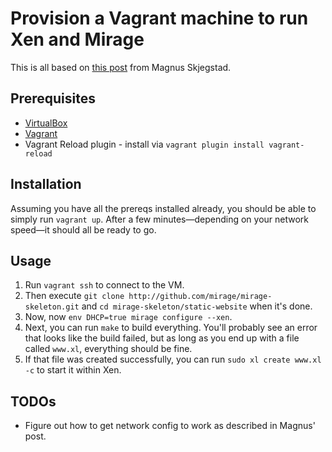 # Provision a Vagrant machine to run Xen and Mirage

This is all based on [this post](http://www.skjegstad.com/blog/2015/01/19/mirageos-xen-virtualbox/) from Magnus Skjegstad.

## Prerequisites

* [VirtualBox](https://www.virtualbox.org)
* [Vagrant](https://www.vagrantup.com)
* Vagrant Reload plugin - install via `vagrant plugin install vagrant-reload`

## Installation

Assuming you have all the prereqs installed already, you should be able to simply run `vagrant up`. After a few minutes—depending on your network speed—it should all be ready to go.

## Usage

1. Run `vagrant ssh` to connect to the VM.
1. Then execute `git clone http://github.com/mirage/mirage-skeleton.git` and `cd mirage-skeleton/static-website` when it's done.
1. Now, now `env DHCP=true mirage configure --xen`.
1. Next, you can run `make` to build everything. You'll probably see an error that looks like the build failed, but as long as you end up with a file called `www.xl`, everything should be fine.
1. If that file was created successfully, you can run `sudo xl create www.xl -c` to start it within Xen.


## TODOs

* Figure out how to get network config to work as described in Magnus' post.
